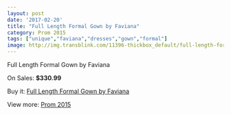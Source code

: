 ```yaml
---
layout: post
date: '2017-02-20'
title: "Full Length Formal Gown by Faviana"
category: Prom 2015
tags: ["unique","faviana","dresses","gown","formal"]
image: http://img.transblink.com/11396-thickbox_default/full-length-formal-gown-by-faviana.jpg
---
```

Full Length Formal Gown by Faviana

On Sales: **$330.99**
<a href="https://www.transblink.com/en/prom-2015/3708-full-length-formal-gown-by-faviana.html"><amp-img layout="responsive" width="600" height="600" src="//img.transblink.com/11396-thickbox_default/full-length-formal-gown-by-faviana.jpg" alt="Full Length Formal Gown by Faviana 0" /></a>
<a href="https://www.transblink.com/en/prom-2015/3708-full-length-formal-gown-by-faviana.html"><amp-img layout="responsive" width="600" height="600" src="//img.transblink.com/11397-thickbox_default/full-length-formal-gown-by-faviana.jpg" alt="Full Length Formal Gown by Faviana 1" /></a>

Buy it: [Full Length Formal Gown by Faviana](https://www.transblink.com/en/prom-2015/3708-full-length-formal-gown-by-faviana.html "Full Length Formal Gown by Faviana")

View more: [Prom 2015](https://www.transblink.com/en/10-prom-2015 "Prom 2015")